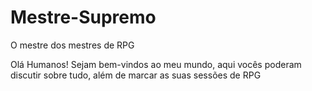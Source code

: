 # Mestre-Supremo

O mestre dos mestres de RPG

Olá Humanos!
Sejam bem-vindos ao meu mundo, aqui vocês poderam discutir sobre tudo, além de marcar as suas sessões de RPG
